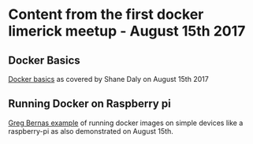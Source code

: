 # Content from the first docker limerick meetup - August 15th 2017

## Docker Basics

[Docker basics](docker-basics) as covered by Shane Daly on August 15th 2017

## Running Docker on Raspberry pi

[Greg Bernas example](docker-raspberry-pi) of running docker images on simple
devices like a raspberry-pi as also demonstrated on August 15th.
